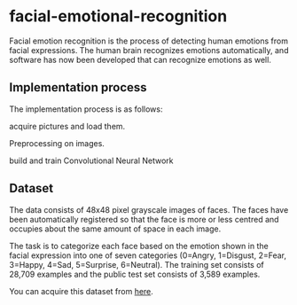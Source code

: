 # facial-emotional-recognition

Facial emotion recognition is the process of detecting human emotions from facial expressions. The human brain recognizes emotions automatically, and software has now been developed that can recognize emotions as well.

## Implementation process 

The implementation process is as follows:

acquire pictures and load them.

Preprocessing on images.

build and train Convolutional Neural Network

## Dataset

The data consists of 48x48 pixel grayscale images of faces. The faces have been automatically registered so that the face is more or less centred and occupies about the same amount of space in each image.

The task is to categorize each face based on the emotion shown in the facial expression into one of seven categories (0=Angry, 1=Disgust, 2=Fear, 3=Happy, 4=Sad, 5=Surprise, 6=Neutral). The training set consists of 28,709 examples and the public test set consists of 3,589 examples.

You can acquire this dataset from [here](https://www.kaggle.com/msambare/fer2013).
